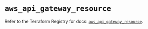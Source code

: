 # `aws_api_gateway_resource`

Refer to the Terraform Registry for docs: [`aws_api_gateway_resource`](https://registry.terraform.io/providers/hashicorp/aws/5.60.0/docs/resources/api_gateway_resource).
